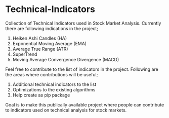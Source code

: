 # Technical-Indicators
Collection of Technical Indicators used in Stock Market Analysis. Currently there are following indications in the project;

1. Heiken Ashi Candles (HA)
2. Exponential Moving Average (EMA)
3. Average True Range (ATR)
4. SuperTrend
5. Moving Average Convergence Divergence (MACD)

Feel free to contribute to the list of indicators in the project. Following are the areas where contributions will be useful;

1. Additional technical indicators to the list
2. Optimizations to the existing algorithms
3. Help create as pip package

Goal is to make this publically available project where people can contribute to indicators used on technical analysis for stock markets.
